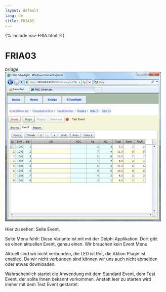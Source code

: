 ```yaml
---
layout: default
lang: de
title: FRIA03
---
```


{% include nav-FRIA.html %}

# FRIA03

*bridge*<br>
![FRIA03 screenshot](../images/FRIA03.png)

Hier zu sehen: Seite Event.

Seite Menu fehlt: Diese Variante ist mit mit der Delphi Applikation.
Dort gibt es einen aktuellen Event, genau einen. Wir brauchen kein Event Menu.

Aktuell sind wir nicht verbunden, die LED ist Rot, die Aktion Plugin ist enabled.
Da wir nicht verbunden sind können wir uns auch nicht abmelden oder etwas downloaden.

Wahrscheinlich startet die Anwendung mit dem Standard Event, dem Test Event, der sollte Ihnen bekannt vorkommen.
Anstatt leer zu starten wird immer mit dem Test Event gestartet.